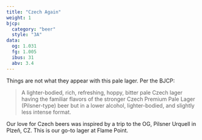 ```yaml
---
title: "Czech Again"
weight: 1
bjcp:
  category: "beer"
  style: "3A"
data:
  og: 1.031 
  fg: 1.005
  ibus: 31
  abv: 3.4
---
```


Things are not what they appear with this pale lager. Per the BJCP:

> A lighter-bodied, rich, refreshing, hoppy, bitter pale Czech lager having the familiar flavors of the stronger Czech Premium Pale Lager (Pilsner-type) beer but in a lower alcohol, lighter-bodied, and slightly less intense format.

Our love for Czech beers was inspired by a trip to the OG, Pilsner Urquell in Plzeň, CZ. This is our go-to lager at Flame Point.
